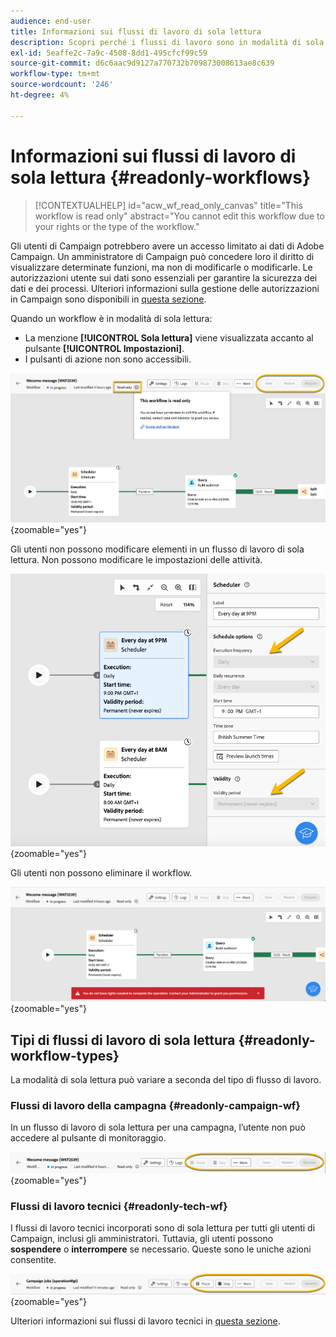 ```yaml
---
audience: end-user
title: Informazioni sui flussi di lavoro di sola lettura
description: Scopri perché i flussi di lavoro sono in modalità di sola lettura
exl-id: 5eaffe2c-7a9c-4508-8dd1-495cfcf99c59
source-git-commit: d6c6aac9d9127a770732b709873008613ae8c639
workflow-type: tm+mt
source-wordcount: '246'
ht-degree: 4%

---
```


# Informazioni sui flussi di lavoro di sola lettura {#readonly-workflows}

>[!CONTEXTUALHELP]
>id="acw_wf_read_only_canvas"
>title="This workflow is read only"
>abstract="You cannot edit this workflow due to your rights or the type of the workflow."

Gli utenti di Campaign potrebbero avere un accesso limitato ai dati di Adobe Campaign. Un amministratore di Campaign può concedere loro il diritto di visualizzare determinate funzioni, ma non di modificarle o modificarle. Le autorizzazioni utente sui dati sono essenziali per garantire la sicurezza dei dati e dei processi. Ulteriori informazioni sulla gestione delle autorizzazioni in Campaign sono disponibili in [questa sezione](../get-started/permissions.md).

Quando un workflow è in modalità di sola lettura:

* La menzione **[!UICONTROL Sola lettura]** viene visualizzata accanto al pulsante **[!UICONTROL Impostazioni]**.
* I pulsanti di azione non sono accessibili.

![Interfaccia del flusso di lavoro di sola lettura con il pulsante delle impostazioni e i pulsanti di azione disattivati.](assets/readonly-workflow.png){zoomable="yes"}

Gli utenti non possono modificare elementi in un flusso di lavoro di sola lettura. Non possono modificare le impostazioni delle attività.

![Interfaccia dell&#39;utilità di pianificazione in modalità di sola lettura, con opzioni di impostazioni disabilitate.](assets/scheduler-readonly.png){zoomable="yes"}

Gli utenti non possono eliminare il workflow.

![Interfaccia con diritti limitati per l&#39;eliminazione dei flussi di lavoro.](assets/readonly-rights.png){zoomable="yes"}

## Tipi di flussi di lavoro di sola lettura {#readonly-workflow-types}

La modalità di sola lettura può variare a seconda del tipo di flusso di lavoro.

### Flussi di lavoro della campagna {#readonly-campaign-wf}

In un flusso di lavoro di sola lettura per una campagna, l’utente non può accedere al pulsante di monitoraggio.

![Interfaccia del flusso di lavoro di Campaign in modalità di sola lettura, con le opzioni di monitoraggio disattivate.](assets/readonly-campaign-workflow.png){zoomable="yes"}

### Flussi di lavoro tecnici {#readonly-tech-wf}

I flussi di lavoro tecnici incorporati sono di sola lettura per tutti gli utenti di Campaign, inclusi gli amministratori. Tuttavia, gli utenti possono **sospendere** o **interrompere** se necessario. Queste sono le uniche azioni consentite.

![Interfaccia del flusso di lavoro tecnico in modalità di sola lettura, con le opzioni per sospendere o arrestare i flussi di lavoro.](assets/readonly-technical-workflow.png){zoomable="yes"}

Ulteriori informazioni sui flussi di lavoro tecnici in [questa sezione](https://experienceleague.adobe.com/en/docs/campaign/automation/workflows/introduction/wf-type/technical-workflows).